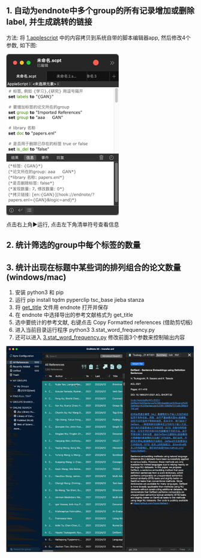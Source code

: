 ## 1. 自动为endnote中多个group的所有记录增加或删除label, 并生成跳转的链接
方法: 将 [1.applescript](1.applescript) 中的内容拷贝到系统自带的脚本编辑器app, 然后修改4个参数, 如下图:

<img src="1.png" width = "300" alt="" align=center />

点击右上角▶️运行, 点击左下角清单符号查看信息

## 2. 统计筛选的group中每个标签的数量

## 3. 统计出现在标题中某些词的排列组合的论文数量 (windows/mac)
1. 安装 python3 和 pip
2. 运行 pip install tqdm pyperclip tsc_base jieba stanza
3. 将 [get_title](get_title.ens) 文件用 endnote 打开并保存
4. 在 endnote 中选择导出的参考文献格式为 get_title
5. 选中要统计的参考文献, 右键点击 Copy Formatted references (借助剪切板)
6. 进入当前目录运行程序 python3 3.stat_word_frequency.py
7. 还可以进入 [3.stat_word_frequency.py](3.stat_word_frequency.py) 修改前面3个参数来控制输出内容

<img src="3.gif" width = "500" alt="" align=center />
